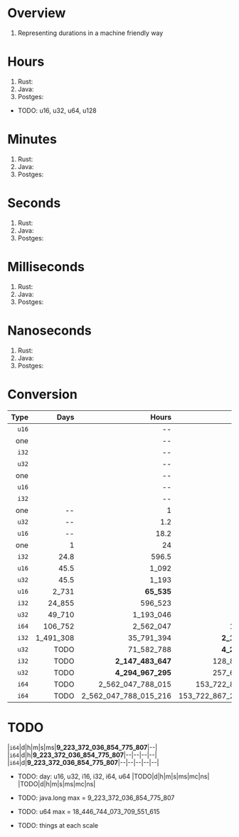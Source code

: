 # Overview
1. Representing durations in a machine friendly way


# Hours
1. Rust:
1. Java:
1. Postges:

- TODO: u16, u32, u64, u128


# Minutes
1. Rust:
1. Java:
1. Postges:

# Seconds
1. Rust:
1. Java:
1. Postges:

# Milliseconds
1. Rust:
1. Java:
1. Postges:


# Nanoseconds
1. Rust:
1. Java:
1. Postges:

# Conversion
|Type|Days|Hours|Minutes|Seconds|Millis|Micros|Nanos|
|---:| ---:| ---:| ---:| ---:| ---:| ---:| ---:|
|`u16`||--|--|--|65.5|65_535|65_535_000|
|one||--|--|1|1_000|1_000_000|1_000_000_000|
|`i32`||--|--|1.2|2_147|2_147_484|**2_147_483_647**|
|`u32`||--|--|4.2|4_295|4_294_967|**4_294_967_295**|
|one||--|1|60|60_000|60_000_000|60_000_000_000|
|`u16`||--|1.1|65.5|**65_535**|65_535_000|65_535_000_000|
|`i32`||--|35.8|2_147|2_147_484|**2_147_483_647**|2_147_483_647_000|
|one|--|1|60|3_600|3_600_000|3_600_000_000|--|
|`u32`|--|1.2|71.6|4_295|4_294_967|**4_294_967_295**|--|
|`u16`|--|18.2|1_092|**65_535**|65_535_000|65_535_000_000|--|
|one|1|24|1_440|86_400|86_400_000|86_400_000_000|--|
|`i32`|24.8|596.5|35_791|2_147_484|**2_147_483_647**|2_147_483_647_000|--|
|`u16`|45.5|1_092|**65_535**|3_932_100|3_932_100_000|3_932_100_000_000|--|
|`u32`|45.5|1_193|71_582|4_294_967|**4_294_967_295**|4_294_967_295_000|--|
|`u16`|2_731|**65_535**|3_932_100|235_926_000|235_926_000_000|--|--|
|`i32`|24_855|596_523|35_791_394|**2_147_483_647**|2_147_483_647_000|--|--|
|`u32`|49_710|1_193_046|71_582_788|**4_294_967_295**|4_294_967_295_000|--|--|
|`i64`|106_752|2_562_047|153_722_867|9_223_372_036|9_223_372_036_855|9_223_372_036_854_776|**9_223_372_036_854_775_807**|
|`i32`|1_491_308|35_791_394|**2_147_483_647**|128_849_018_820|--|--|--|
|`u32`|TODO|71_582_788|**4_294_967_295**|257_698_037_700|--|--|--|
|`i32`|TODO|**2_147_483_647**|128_849_018_820|--|--|--|--|
|`u32`|TODO|**4_294_967_295**|257_698_037_700|--|--|--|--|
|`i64`|TODO|2_562_047_788_015|153_722_867_280_913|9_223_372_036_854_776|**9_223_372_036_854_775_807**|--|--|
|`i64`|TODO|2_562_047_788_015_216|153_722_867_280_912_930|**9_223_372_036_854_775_807**|--|--|--|



# TODO

|`i64`|d|h|m|s|ms|**9_223_372_036_854_775_807**|--|
|`i64`|d|h|**9_223_372_036_854_775_807**|--|--|--|--|
|`i64`|d|**9_223_372_036_854_775_807**|--|--|--|--|--|

- TODO: day: u16, u32, i16, i32, i64, u64
|TODO|d|h|m|s|ms|mc|ns|
|TODO|d|h|m|s|ms|mc|ns|


- TODO: java.long max = 9_223_372_036_854_775_807
- TODO: u64 max = 18_446_744_073_709_551_615
- TODO: things at each scale

